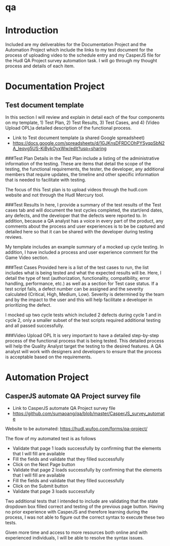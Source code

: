 # qa
# Introduction
Included are my deliverables for the Documentation Project and the Automation Project which include the links to my test document for the process of uploading video to the schedule entry and my CasperJS file for the Hudl QA Project survey automation task.  I will go through my thought process and details of each item.

# Documentation Project
## Test document template
In this section I will review and explain in detail each of the four components on my template, 1) Test Plan, 2) Test Results, 3) Test Cases, and 4) (Video Upload OPL)a detailed description of the functional process.
* Link to Test document template (a shared Google spreadsheet)
* https://docs.google.com/spreadsheets/d/1GJKnsDFRDCOhPYSyqpSbN2A_Ieqvg5US-KiBykOyxWw/edit?usp=sharing

###Test Plan
Details in the Test Plan include a listing of the administrative information of the testing. These are items that detail the scope of the testing, the functional requirements, the tester, the developer, any additional members that require updates, the timeline and other specific information that is needed to facilitate with testing.

The focus of this Test plan is to upload videos through the hudl.com website and not through the Hudl Mercury tool.

###Test Results
In here, I provide a summary of the test results of the Test cases tab and will document the test cycles completed, the start/end dates, any defects, and the developer that the defects were reported to.  In addition, because a QA analyst has a voice in every part of the product, any comments about the process and user experiences is to be be captured and detailed here so that it can be shared with the developer during testing reviews.

My template includes an example summary of a mocked up cycle testing. In addition, I have included a process and user experience comment for the Game Video section.

###Test Cases
Provided here is a list of the test cases to run, the list includes what is being tested and what the expected results will be.  Here, I detail the type of test (authorization, functionality, compatibility, error handling, performance, etc.) as well as a section for Test case status.  If a test script fails, a defect number can be assigned and the severity calculated (Critical, High, Medium, Low). Severity is determined by the team and by the impact to the user and this will help facilitate a developer in prioritizing the defect.

I mocked up two cycle tests which included 2 defects during cycle 1 and in cycle 2, only a smaller subset of the test scripts required additional testing and all passed successfully.

###Video Upload OPL
It is very important to have a detailed step-by-step process of the functional process that is being tested. This detailed process will help the Quality Analyst target the testing to the desired features. A QA analyst will work with designers and developers to ensure that the process is acceptable based on the requirements.

# Automation Project
## CasperJS automate QA Project survey file
* Link to CasperJS automate QA Project survey file
* https://github.com/sumaoang/qa/blob/master/CasperJS_survey_automate

Website to be automated: https://hudl.wufoo.com/forms/qa-project/

The flow of my automated test is as follows
* Validate that page 1 loads successfully by confirming that the elements that I will fill are available
* Fill the fields and validate that they filled successfully
* Click on the Next Page button
* Validate that page 2 loads successfully by confirming that the elements that I will fill are available
* Fill the fields and validate that they filled successfully
* Click on the Submit button
* Validate that page 3 loads successfully

Two additional tests that I intended to include are validating that the state dropdown box filled correct and testing of the previous page button.  Having no prior experience with CasperJS and therefore learning during the process, I was not able to figure out the correct syntax to execute these two tests.

Given more time and access to more resources both online and with experienced individuals, I will be able to resolve the syntax issues.
